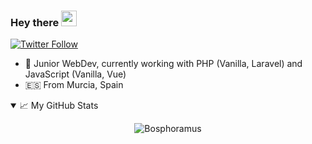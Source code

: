 ### Hey there <img src="https://media.giphy.com/media/hvRJCLFzcasrR4ia7z/giphy.gif" width="25px">

<p>
  <a href="https://twitter.com/Bosphoramus">
    <img alt="Twitter Follow" src="https://img.shields.io/twitter/follow/Bosphoramus?style=for-the-badge">
  </a>
</p>

- 🚀 Junior WebDev, currently working with PHP (Vanilla, Laravel)  and JavaScript (Vanilla, Vue)
- 🇪🇸  From Murcia, Spain

<details open>
<summary>📈 My GitHub Stats</summary>
<p align="center"> <img src="https://github-readme-stats.vercel.app/api?username=Bosphoramus&show_icons=true&theme=gotham" alt="Bosphoramus" />
</details>
